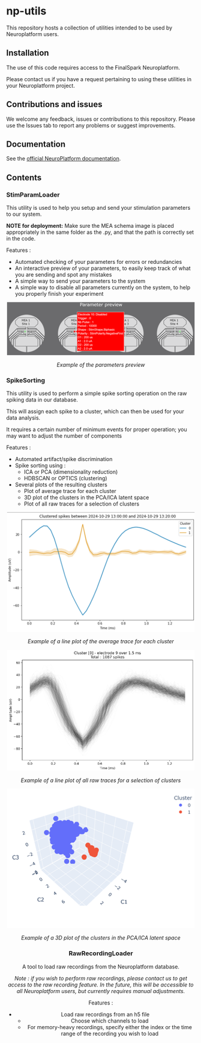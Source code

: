 # np-utils

This repository hosts a collection of utilities intended to be used by Neuroplatform users.

## Installation

The use of this code requires access to the FinalSpark Neuroplatform.

Please contact us if you have a request pertaining to using these utilities in your Neuroplatform project.

## Contributions and issues

We welcome any feedback, issues or contributions to this repository. Please use the Issues tab to report any problems or suggest improvements.

## Documentation

See the [official NeuroPlatform documentation](https://finalspark-np.github.io/np-docs/welcome.html#navigation).

## Contents

### StimParamLoader

This utility is used to help you setup and send your stimulation parameters to our system.

**NOTE for deployment:** Make sure the MEA schema image is placed appropriately in the same folder as the .py, and that the path is correctly set in the code.

Features :

- Automated checking of your parameters for errors or redundancies
- An interactive preview of your parameters, to easily keep track of what you are sending and spot any mistakes
- A simple way to send your parameters to the system
- A simple way to disable all parameters currently on the system, to help you properly finish your experiment

<div style="text-align: center;">
  <img src="images/StimParamLoader/param_loader_demo.png" alt="Parameters preview" width="500">
  <p><em>Example of the parameters preview</em></p>
</div>

### SpikeSorting

This utility is used to perform a simple spike sorting operation on the raw spiking data in our database.

This will assign each spike to a cluster, which can then be used for your data analysis.

It requires a certain number of minimum events for proper operation; you may want to adjust the number of components

Features :

- Automated artifact/spike discrimination
- Spike sorting using :
  - ICA or PCA (dimensionality reduction)
  - HDBSCAN or OPTICS (clustering)
- Several plots of the resulting clusters
  - Plot of average trace for each cluster
  - 3D plot of the clusters in the PCA/ICA latent space
  - Plot of all raw traces for a selection of clusters

<div style="text-align: center;">
  <img src="images/SpikeSorting/spike_sorting_clusters_lineplot.png" alt="Spike sorting" width="500">
  <p><em>Example of a line plot of the average trace for each cluster</em></p>
</div>

<div style="text-align: center;">
  <img src="images/SpikeSorting/spike_sorting_raw_lineplot.png" alt="Spike sorting" width="500">
  <p><em>Example of a line plot of all raw traces for a selection of clusters</em></p>

<div style="text-align: center;">
  <img src="images/SpikeSorting/spike_sorting_latent_space_plot.png" alt="Spike sorting" width="500">
  <p><em>Example of a 3D plot of the clusters in the PCA/ICA latent space</em></p>

### RawRecordingLoader

A tool to load raw recordings from the Neuroplatform database.

*Note : if you wish to perform raw recordings, please contact us to get access to the raw recording feature. In the future, this will be accessible to all Neuroplatform users, but currently requires manual adjustments.*

Features :

- Load raw recordings from an h5 file
  - Choose which channels to load
  - For memory-heavy recordings, specify either the index or the time range of the recording you wish to load

